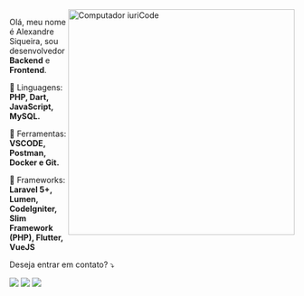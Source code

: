 <img src="https://raw.githubusercontent.com/MicaelliMedeiros/micaellimedeiros/master/image/computer-illustration.png" min-width="400px" max-width="400px" width="400px" align="right" alt="Computador iuriCode">

<p align="left"> 
  Olá, meu nome é Alexandre Siqueira, sou desenvolvedor <strong>Backend</strong> e <strong>Frontend</strong>.<br>
</p>

<p align="left">
  🦄 Linguagens: <strong>PHP, Dart, JavaScript, MySQL.</strong>
</p>

<p align="left">
  💼 Ferramentas: <strong>VSCODE, Postman, Docker e Git.</strong>
</p>

<p aling="left">
  🧱 Frameworks: <strong>Laravel 5+, Lumen, CodeIgniter, Slim Framework (PHP), Flutter, VueJS</strong>
</p>

<p align="left">
 Deseja entrar em contato? ⤵️
</p>

<p align="left">
  <a href="mailto:asiqueira.contato72@gmail.com" alt="Gmail">
  <img src="https://img.shields.io/badge/-Gmail-FF0000?style=flat-square&labelColor=FF0000&logo=gmail&logoColor=white&link=LINK-DO-SEU-EMAIL" /></a>

  <a href="https://www.linkedin.com/in/alexandre-siqueira-47885011b/" alt="Linkedin">
  <img src="https://img.shields.io/badge/-Linkedin-0e76a8?style=flat-square&logo=Linkedin&logoColor=white&link=LINK-DO-SEU-LINKEDIN" /></a>

  <a href="https://mywhats.net/asiqueira72" alt="WhatsApp">
  <img src="https://img.shields.io/badge/-WhatsApp-25d366?style=flat-square&labelColor=25d366&logo=whatsapp&logoColor=white&link=API-DO-SEU-WHATSAPP"/></a>
</p>  
